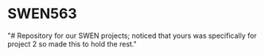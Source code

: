 # SWEN563
"# Repository for our SWEN projects; noticed that yours was specifically for project 2 so made this to hold the rest."
